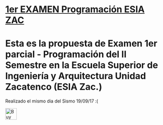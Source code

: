 [1er EXAMEN Programación ESIA ZAC](https://github.com/NuxeUX/Examen-1-Programacion-en-VB---ESIA-ZAC.)
===========

Esta es la propuesta de Examen 1er parcial - Programación del II Semestre en la Escuela Superior de Ingeniería y Arquitectura  Unidad Zacatenco (ESIA Zac.)   
==========
Realizado el mismo dia del Sismo 19/09/17 :(

<a href='https://ko-fi.com/A0343RZ9' target='_blank'><img height='36' style='border:0px;height:36px;' src='https://az743702.vo.msecnd.net/cdn/kofi2.png?v=0' border='0' alt='Buy Me a Coffee at ko-fi.com' /></a>
